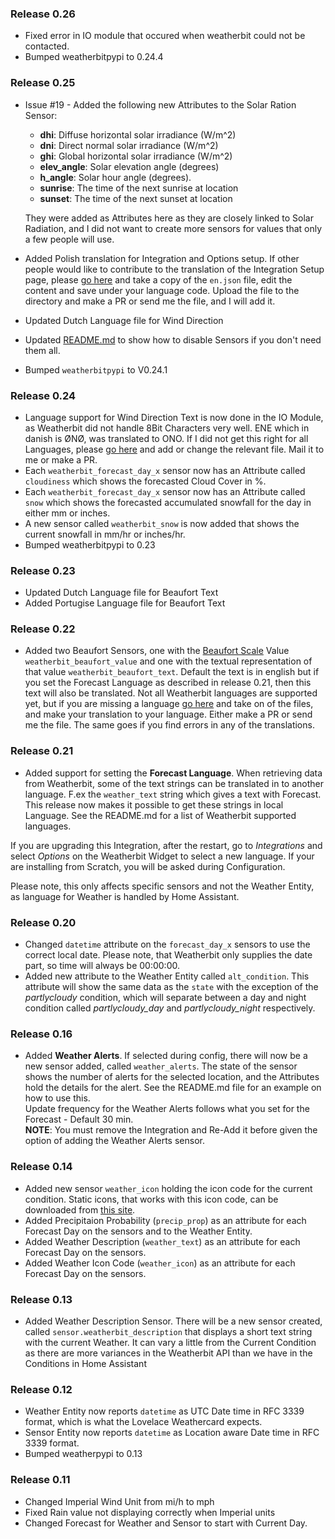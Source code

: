 ### Release 0.26
* Fixed error in IO module that occured when weatherbit could not be contacted.
* Bumped weatherbitpypi to 0.24.4

### Release 0.25
* Issue #19 - Added the following new Attributes to the Solar Ration Sensor:
  * **dhi**: Diffuse horizontal solar irradiance (W/m^2)
  * **dni**: Direct normal solar irradiance (W/m^2)
  * **ghi**: Global horizontal solar irradiance (W/m^2)
  * **elev_angle**: Solar elevation angle (degrees)
  * **h_angle**: Solar hour angle (degrees).
  * **sunrise**: The time of the next sunrise at location
  * **sunset**: The time of the next sunset at location

  They were added as Attributes here as they are closely linked to Solar Radiation, and I did not want to create more sensors for values that only a few people will use.
* Added Polish translation for Integration and Options setup. If other people would like to contribute to the translation of the Integration Setup page, please [go here](https://github.com/briis/weatherbit/tree/master/custom_components/weatherbit/translations) and take a copy of the `en.json` file, edit the content and save under your language code. Upload the file to the directory and make a PR or send me the file, and I will add it.
* Updated Dutch Language file for Wind Direction
* Updated [README.md](https://github.com/briis/weatherbit/blob/master/README.md) to show how to disable Sensors if you don't need them all.
* Bumped `weatherbitpypi` to V0.24.1

### Release 0.24
* Language support for Wind Direction Text is now done in the IO Module, as Weatherbit did not handle 8Bit Characters very well. ENE which in danish is ØNØ, was translated to ONO. If I did not get this right for all Languages, please [go here](https://github.com/briis/py-weatherbit/tree/master/weatherbitpypi/translations) and add or change the relevant file. Mail it to me or make a PR.
* Each `weatherbit_forecast_day_x` sensor now has an Attribute called `cloudiness` which shows the forecasted Cloud Cover in %.
* Each `weatherbit_forecast_day_x` sensor now has an Attribute called `snow` which shows the forecasted accumulated snowfall for the day in either mm or inches.
* A new sensor called `weatherbit_snow` is now added that shows the current snowfall in mm/hr or inches/hr.
* Bumped weatherbitpypi to 0.23

### Release 0.23
* Updated Dutch Language file for Beaufort Text
* Added Portugise Language file for Beaufort Text

### Release 0.22
* Added two Beaufort Sensors, one with the [Beaufort Scale](https://en.wikipedia.org/wiki/Beaufort_scale) Value `weatherbit_beaufort_value` and one with the textual representation of that value `weatherbit_beaufort_text`. Default the text is in english but if you set the Forecast Language as described in release 0.21, then this text will also be translated. Not all Weatherbit languages are supported yet, but if you are missing a language [go here](https://github.com/briis/py-weatherbit/tree/master/weatherbitpypi/translations) and take on of the files, and make your translation to your language. Either make a PR or send me the file. The same goes if you find errors in any of the translations.

### Release 0.21
* Added support for setting the **Forecast Language**. When retrieving data from Weatherbit, some of the text strings can be translated in to another language. F.ex the `weather_text` string which gives a text with Forecast. This release now makes it possible to get these strings in local Language. See the README.md for a list of Weatherbit supported languages.

If you are upgrading this Integration, after the restart, go to *Integrations* and select *Options* on the Weatherbit Widget to select a new language. If your are installing from Scratch, you will be asked during Configuration.

Please note, this only affects specific sensors and not the Weather Entity, as language for Weather is handled by Home Assistant.

### Release 0.20
* Changed `datetime` attribute on the `forecast_day_x` sensors to use the correct local date. Please note, that Weatherbit only supplies the date part, so time will always be 00:00:00.
* Added new attribute to the Weather Entity called `alt_condition`. This attribute will show the same data as the `state` with the exception of the *partlycloudy* condition, which will separate between a day and night condition called *partlycloudy_day* and *partlycloudy_night* respectively.

### Release 0.16

* Added **Weather Alerts**. If selected during config, there will now be a new sensor added, called `weather_alerts`. The state of the sensor shows the number of alerts for the selected location, and the Attributes hold the details for the alert. See the README.md file for an example on how to use this.<br>
Update frequency for the Weather Alerts follows what you set for the Forecast - Default 30 min.<br>
**NOTE**: You must remove the Integration and Re-Add it before given the option of adding the Weather Alerts sensor.


### Release 0.14

* Added new sensor `weather_icon` holding the icon code for the current condition. Static icons, that works with this icon code, can be downloaded from [this site](https://www.weatherbit.io/api/meta).
* Added Precipitaion Probability (`precip_prop`) as an attribute for each Forecast Day on the sensors and to the Weather Entity.
* Added Weather Description (`weather_text`) as an attribute for each Forecast Day on the sensors.
* Added Weather Icon Code (`weather_icon`) as an attribute for each Forecast Day on the sensors.

### Release 0.13

* Added Weather Description Sensor. There will be a new sensor created, called `sensor.weatherbit_description` that displays a short text string with the current Weather. It can vary a little from the Current Condition as there are more variances in the Weatherbit API than we have in the Conditions in Home Assistant

### Release 0.12

* Weather Entity now reports `datetime` as UTC Date time in RFC 3339 format, which is what the Lovelace Weathercard expects.
* Sensor Entity now reports `datetime` as Location aware Date time in RFC 3339 format.
* Bumped weatherpypi to 0.13

### Release 0.11

* Changed Imperial Wind Unit from mi/h to mph
* Fixed Rain value not displaying correctly when Imperial units
* Changed Forecast for Weather and Sensor to start with Current Day.
